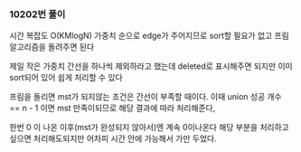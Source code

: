 ### 10202번 풀이

시간 복잡도 O(KMlogN)
가중치 순으로 edge가 주어지므로 sort할 필요가 없고
프림 알고리즘을 돌려주면 된다

제일 작은 가중치 간선을 하나씩 제외하라고 했는데
deleted로 표시해주면 되지만 이미 sort되어 있어 쉽게 처리할 수 있다

프림을 돌리면 mst가 되지않는 조건은 간선이 부족할 때이다. 이때 union 성공 개수 == n - 1 이면 mst 만족이되므로 해당 결과에 따라 처리해준다,

한번 0 이 나온 이후(mst가 완성되지 않아서)엔 계속 0이나온다
해당 부분을 처리하고 싶으면 처리해도되지만 어차피 시간 안에 가능해서 가만 두었다.